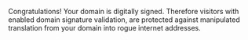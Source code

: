 Congratulations! Your domain is digitally signed. Therefore visitors with enabled domain signature validation, are protected against manipulated translation from your domain into rogue internet addresses.
